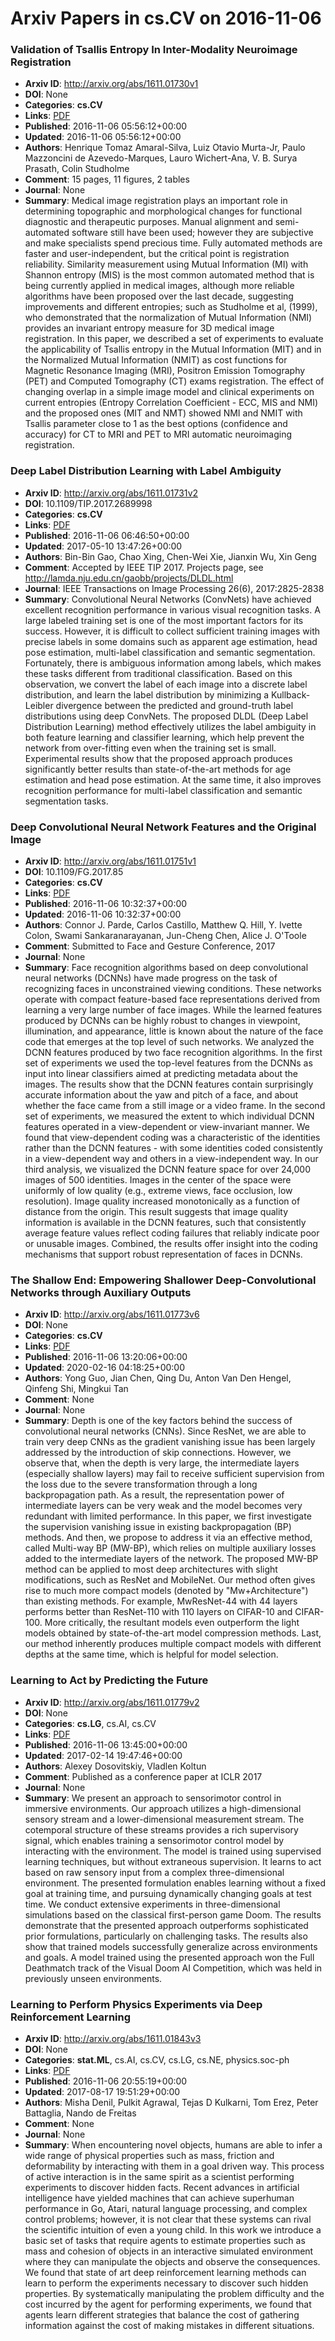 # Arxiv Papers in cs.CV on 2016-11-06
### Validation of Tsallis Entropy In Inter-Modality Neuroimage Registration
- **Arxiv ID**: http://arxiv.org/abs/1611.01730v1
- **DOI**: None
- **Categories**: **cs.CV**
- **Links**: [PDF](http://arxiv.org/pdf/1611.01730v1)
- **Published**: 2016-11-06 05:56:12+00:00
- **Updated**: 2016-11-06 05:56:12+00:00
- **Authors**: Henrique Tomaz Amaral-Silva, Luiz Otavio Murta-Jr, Paulo Mazzoncini de Azevedo-Marques, Lauro Wichert-Ana, V. B. Surya Prasath, Colin Studholme
- **Comment**: 15 pages, 11 figures, 2 tables
- **Journal**: None
- **Summary**: Medical image registration plays an important role in determining topographic and morphological changes for functional diagnostic and therapeutic purposes. Manual alignment and semi-automated software still have been used; however they are subjective and make specialists spend precious time. Fully automated methods are faster and user-independent, but the critical point is registration reliability. Similarity measurement using Mutual Information (MI) with Shannon entropy (MIS) is the most common automated method that is being currently applied in medical images, although more reliable algorithms have been proposed over the last decade, suggesting improvements and different entropies; such as Studholme et al, (1999), who demonstrated that the normalization of Mutual Information (NMI) provides an invariant entropy measure for 3D medical image registration. In this paper, we described a set of experiments to evaluate the applicability of Tsallis entropy in the Mutual Information (MIT) and in the Normalized Mutual Information (NMIT) as cost functions for Magnetic Resonance Imaging (MRI), Positron Emission Tomography (PET) and Computed Tomography (CT) exams registration. The effect of changing overlap in a simple image model and clinical experiments on current entropies (Entropy Correlation Coefficient - ECC, MIS and NMI) and the proposed ones (MIT and NMT) showed NMI and NMIT with Tsallis parameter close to 1 as the best options (confidence and accuracy) for CT to MRI and PET to MRI automatic neuroimaging registration.



### Deep Label Distribution Learning with Label Ambiguity
- **Arxiv ID**: http://arxiv.org/abs/1611.01731v2
- **DOI**: 10.1109/TIP.2017.2689998
- **Categories**: **cs.CV**
- **Links**: [PDF](http://arxiv.org/pdf/1611.01731v2)
- **Published**: 2016-11-06 06:46:50+00:00
- **Updated**: 2017-05-10 13:47:26+00:00
- **Authors**: Bin-Bin Gao, Chao Xing, Chen-Wei Xie, Jianxin Wu, Xin Geng
- **Comment**: Accepted by IEEE TIP 2017. Projects page, see
  http://lamda.nju.edu.cn/gaobb/projects/DLDL.html
- **Journal**: IEEE Transactions on Image Processing 26(6), 2017:2825-2838
- **Summary**: Convolutional Neural Networks (ConvNets) have achieved excellent recognition performance in various visual recognition tasks. A large labeled training set is one of the most important factors for its success. However, it is difficult to collect sufficient training images with precise labels in some domains such as apparent age estimation, head pose estimation, multi-label classification and semantic segmentation. Fortunately, there is ambiguous information among labels, which makes these tasks different from traditional classification. Based on this observation, we convert the label of each image into a discrete label distribution, and learn the label distribution by minimizing a Kullback-Leibler divergence between the predicted and ground-truth label distributions using deep ConvNets. The proposed DLDL (Deep Label Distribution Learning) method effectively utilizes the label ambiguity in both feature learning and classifier learning, which help prevent the network from over-fitting even when the training set is small. Experimental results show that the proposed approach produces significantly better results than state-of-the-art methods for age estimation and head pose estimation. At the same time, it also improves recognition performance for multi-label classification and semantic segmentation tasks.



### Deep Convolutional Neural Network Features and the Original Image
- **Arxiv ID**: http://arxiv.org/abs/1611.01751v1
- **DOI**: 10.1109/FG.2017.85
- **Categories**: **cs.CV**
- **Links**: [PDF](http://arxiv.org/pdf/1611.01751v1)
- **Published**: 2016-11-06 10:32:37+00:00
- **Updated**: 2016-11-06 10:32:37+00:00
- **Authors**: Connor J. Parde, Carlos Castillo, Matthew Q. Hill, Y. Ivette Colon, Swami Sankaranarayanan, Jun-Cheng Chen, Alice J. O'Toole
- **Comment**: Submitted to Face and Gesture Conference, 2017
- **Journal**: None
- **Summary**: Face recognition algorithms based on deep convolutional neural networks (DCNNs) have made progress on the task of recognizing faces in unconstrained viewing conditions. These networks operate with compact feature-based face representations derived from learning a very large number of face images. While the learned features produced by DCNNs can be highly robust to changes in viewpoint, illumination, and appearance, little is known about the nature of the face code that emerges at the top level of such networks. We analyzed the DCNN features produced by two face recognition algorithms. In the first set of experiments we used the top-level features from the DCNNs as input into linear classifiers aimed at predicting metadata about the images. The results show that the DCNN features contain surprisingly accurate information about the yaw and pitch of a face, and about whether the face came from a still image or a video frame. In the second set of experiments, we measured the extent to which individual DCNN features operated in a view-dependent or view-invariant manner. We found that view-dependent coding was a characteristic of the identities rather than the DCNN features - with some identities coded consistently in a view-dependent way and others in a view-independent way. In our third analysis, we visualized the DCNN feature space for over 24,000 images of 500 identities. Images in the center of the space were uniformly of low quality (e.g., extreme views, face occlusion, low resolution). Image quality increased monotonically as a function of distance from the origin. This result suggests that image quality information is available in the DCNN features, such that consistently average feature values reflect coding failures that reliably indicate poor or unusable images. Combined, the results offer insight into the coding mechanisms that support robust representation of faces in DCNNs.



### The Shallow End: Empowering Shallower Deep-Convolutional Networks through Auxiliary Outputs
- **Arxiv ID**: http://arxiv.org/abs/1611.01773v6
- **DOI**: None
- **Categories**: **cs.CV**
- **Links**: [PDF](http://arxiv.org/pdf/1611.01773v6)
- **Published**: 2016-11-06 13:20:06+00:00
- **Updated**: 2020-02-16 04:18:25+00:00
- **Authors**: Yong Guo, Jian Chen, Qing Du, Anton Van Den Hengel, Qinfeng Shi, Mingkui Tan
- **Comment**: None
- **Journal**: None
- **Summary**: Depth is one of the key factors behind the success of convolutional neural networks (CNNs). Since ResNet, we are able to train very deep CNNs as the gradient vanishing issue has been largely addressed by the introduction of skip connections. However, we observe that, when the depth is very large, the intermediate layers (especially shallow layers) may fail to receive sufficient supervision from the loss due to the severe transformation through a long backpropagation path. As a result, the representation power of intermediate layers can be very weak and the model becomes very redundant with limited performance. In this paper, we first investigate the supervision vanishing issue in existing backpropagation (BP) methods. And then, we propose to address it via an effective method, called Multi-way BP (MW-BP), which relies on multiple auxiliary losses added to the intermediate layers of the network. The proposed MW-BP method can be applied to most deep architectures with slight modifications, such as ResNet and MobileNet. Our method often gives rise to much more compact models (denoted by "Mw+Architecture") than existing methods. For example, MwResNet-44 with 44 layers performs better than ResNet-110 with 110 layers on CIFAR-10 and CIFAR-100. More critically, the resultant models even outperform the light models obtained by state-of-the-art model compression methods. Last, our method inherently produces multiple compact models with different depths at the same time, which is helpful for model selection.



### Learning to Act by Predicting the Future
- **Arxiv ID**: http://arxiv.org/abs/1611.01779v2
- **DOI**: None
- **Categories**: **cs.LG**, cs.AI, cs.CV
- **Links**: [PDF](http://arxiv.org/pdf/1611.01779v2)
- **Published**: 2016-11-06 13:45:00+00:00
- **Updated**: 2017-02-14 19:47:46+00:00
- **Authors**: Alexey Dosovitskiy, Vladlen Koltun
- **Comment**: Published as a conference paper at ICLR 2017
- **Journal**: None
- **Summary**: We present an approach to sensorimotor control in immersive environments. Our approach utilizes a high-dimensional sensory stream and a lower-dimensional measurement stream. The cotemporal structure of these streams provides a rich supervisory signal, which enables training a sensorimotor control model by interacting with the environment. The model is trained using supervised learning techniques, but without extraneous supervision. It learns to act based on raw sensory input from a complex three-dimensional environment. The presented formulation enables learning without a fixed goal at training time, and pursuing dynamically changing goals at test time. We conduct extensive experiments in three-dimensional simulations based on the classical first-person game Doom. The results demonstrate that the presented approach outperforms sophisticated prior formulations, particularly on challenging tasks. The results also show that trained models successfully generalize across environments and goals. A model trained using the presented approach won the Full Deathmatch track of the Visual Doom AI Competition, which was held in previously unseen environments.



### Learning to Perform Physics Experiments via Deep Reinforcement Learning
- **Arxiv ID**: http://arxiv.org/abs/1611.01843v3
- **DOI**: None
- **Categories**: **stat.ML**, cs.AI, cs.CV, cs.LG, cs.NE, physics.soc-ph
- **Links**: [PDF](http://arxiv.org/pdf/1611.01843v3)
- **Published**: 2016-11-06 20:55:19+00:00
- **Updated**: 2017-08-17 19:51:29+00:00
- **Authors**: Misha Denil, Pulkit Agrawal, Tejas D Kulkarni, Tom Erez, Peter Battaglia, Nando de Freitas
- **Comment**: None
- **Journal**: None
- **Summary**: When encountering novel objects, humans are able to infer a wide range of physical properties such as mass, friction and deformability by interacting with them in a goal driven way. This process of active interaction is in the same spirit as a scientist performing experiments to discover hidden facts. Recent advances in artificial intelligence have yielded machines that can achieve superhuman performance in Go, Atari, natural language processing, and complex control problems; however, it is not clear that these systems can rival the scientific intuition of even a young child. In this work we introduce a basic set of tasks that require agents to estimate properties such as mass and cohesion of objects in an interactive simulated environment where they can manipulate the objects and observe the consequences. We found that state of art deep reinforcement learning methods can learn to perform the experiments necessary to discover such hidden properties. By systematically manipulating the problem difficulty and the cost incurred by the agent for performing experiments, we found that agents learn different strategies that balance the cost of gathering information against the cost of making mistakes in different situations.



